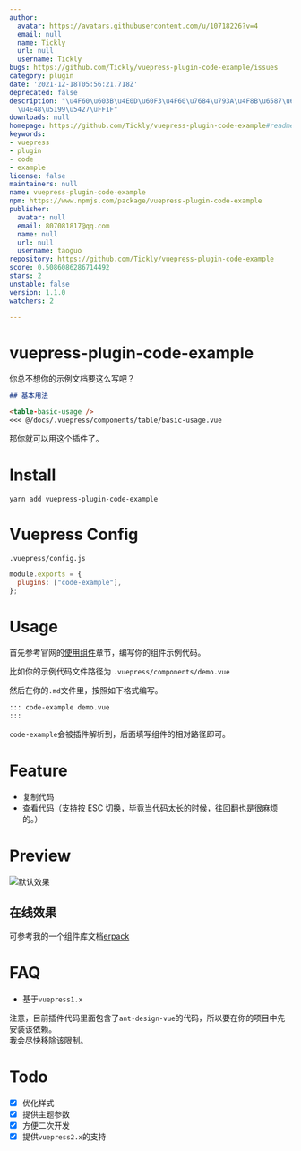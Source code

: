 ```yaml
---
author:
  avatar: https://avatars.githubusercontent.com/u/10718226?v=4
  email: null
  name: Tickly
  url: null
  username: Tickly
bugs: https://github.com/Tickly/vuepress-plugin-code-example/issues
category: plugin
date: '2021-12-18T05:56:21.718Z'
deprecated: false
description: "\u4F60\u603B\u4E0D\u60F3\u4F60\u7684\u793A\u4F8B\u6587\u6863\u8981\u8FD9\
  \u4E48\u5199\u5427\uFF1F"
downloads: null
homepage: https://github.com/Tickly/vuepress-plugin-code-example#readme
keywords:
- vuepress
- plugin
- code
- example
license: false
maintainers: null
name: vuepress-plugin-code-example
npm: https://www.npmjs.com/package/vuepress-plugin-code-example
publisher:
  avatar: null
  email: 807081817@qq.com
  name: null
  url: null
  username: taoguo
repository: https://github.com/Tickly/vuepress-plugin-code-example
score: 0.5086086286714492
stars: 2
unstable: false
version: 1.1.0
watchers: 2

---
```


# vuepress-plugin-code-example

你总不想你的示例文档要这么写吧？

```md
## 基本用法

<table-basic-usage />
<<< @/docs/.vuepress/components/table/basic-usage.vue
```

那你就可以用这个插件了。

# Install

`yarn add vuepress-plugin-code-example`

# Vuepress Config

`.vuepress/config.js`

```js
module.exports = {
  plugins: ["code-example"],
};
```

# Usage

首先参考官网的[使用组件](https://vuepress.vuejs.org/zh/guide/using-vue.html#%E4%BD%BF%E7%94%A8%E7%BB%84%E4%BB%B6)章节，编写你的组件示例代码。

比如你的示例代码文件路径为 `.vuepress/components/demo.vue`

然后在你的`.md`文件里，按照如下格式编写。

```md
::: code-example demo.vue
:::
```

`code-example`会被插件解析到，后面填写组件的相对路径即可。

# Feature

- 复制代码
- 查看代码（支持按 ESC 切换，毕竟当代码太长的时候，往回翻也是很麻烦的。）

# Preview

![默认效果](/preview/1.png)

## 在线效果

可参考我的一个组件库文档[erpack](https://tickly.github.io/erpack-docs/components/Button.html)

# FAQ

- 基于`vuepress1.x`

注意，目前插件代码里面包含了`ant-design-vue`的代码，所以要在你的项目中先安装该依赖。  
我会尽快移除该限制。

# Todo

- [x] 优化样式
- [x] 提供主题参数
- [x] 方便二次开发
- [x] 提供`vuepress2.x`的支持
